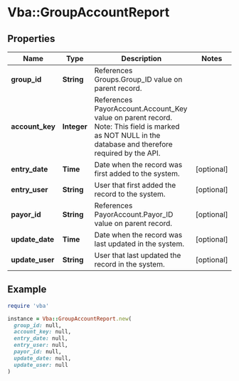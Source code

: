 # Vba::GroupAccountReport

## Properties

| Name | Type | Description | Notes |
| ---- | ---- | ----------- | ----- |
| **group_id** | **String** | References Groups.Group_ID value on parent record. |  |
| **account_key** | **Integer** | References PayorAccount.Account_Key value on parent record. Note: This field is marked as NOT NULL in the database and therefore required by the API. |  |
| **entry_date** | **Time** | Date when the record was first added to the system. | [optional] |
| **entry_user** | **String** | User that first added the record to the system. | [optional] |
| **payor_id** | **String** | References PayorAccount.Payor_ID value on parent record. | [optional] |
| **update_date** | **Time** | Date when the record was last updated in the system. | [optional] |
| **update_user** | **String** | User that last updated the record in the system. | [optional] |

## Example

```ruby
require 'vba'

instance = Vba::GroupAccountReport.new(
  group_id: null,
  account_key: null,
  entry_date: null,
  entry_user: null,
  payor_id: null,
  update_date: null,
  update_user: null
)
```

